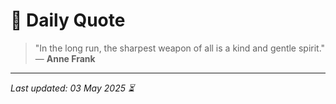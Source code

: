 # 📜 Daily Quote

> "In the long run, the sharpest weapon of all is a kind and gentle spirit."  
> — **Anne Frank**

---

_Last updated: 03 May 2025 ⏳_
